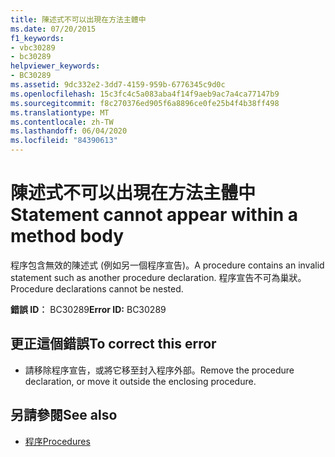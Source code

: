 ```yaml
---
title: 陳述式不可以出現在方法主體中
ms.date: 07/20/2015
f1_keywords:
- vbc30289
- bc30289
helpviewer_keywords:
- BC30289
ms.assetid: 9dc332e2-3dd7-4159-959b-6776345c9d0c
ms.openlocfilehash: 15c3fc4c5a083aba4f14f9aeb9ac7a4ca77147b9
ms.sourcegitcommit: f8c270376ed905f6a8896ce0fe25b4f4b38ff498
ms.translationtype: MT
ms.contentlocale: zh-TW
ms.lasthandoff: 06/04/2020
ms.locfileid: "84390613"
---
```

# <a name="statement-cannot-appear-within-a-method-body"></a><span data-ttu-id="e467f-102">陳述式不可以出現在方法主體中</span><span class="sxs-lookup"><span data-stu-id="e467f-102">Statement cannot appear within a method body</span></span>
<span data-ttu-id="e467f-103">程序包含無效的陳述式 (例如另一個程序宣告)。</span><span class="sxs-lookup"><span data-stu-id="e467f-103">A procedure contains an invalid statement such as another procedure declaration.</span></span> <span data-ttu-id="e467f-104">程序宣告不可為巢狀。</span><span class="sxs-lookup"><span data-stu-id="e467f-104">Procedure declarations cannot be nested.</span></span>  
  
 <span data-ttu-id="e467f-105">**錯誤 ID︰** BC30289</span><span class="sxs-lookup"><span data-stu-id="e467f-105">**Error ID:** BC30289</span></span>  
  
## <a name="to-correct-this-error"></a><span data-ttu-id="e467f-106">更正這個錯誤</span><span class="sxs-lookup"><span data-stu-id="e467f-106">To correct this error</span></span>  
  
- <span data-ttu-id="e467f-107">請移除程序宣告，或將它移至封入程序外部。</span><span class="sxs-lookup"><span data-stu-id="e467f-107">Remove the procedure declaration, or move it outside the enclosing procedure.</span></span>  
  
## <a name="see-also"></a><span data-ttu-id="e467f-108">另請參閱</span><span class="sxs-lookup"><span data-stu-id="e467f-108">See also</span></span>

- [<span data-ttu-id="e467f-109">程序</span><span class="sxs-lookup"><span data-stu-id="e467f-109">Procedures</span></span>](../programming-guide/language-features/procedures/index.md)
